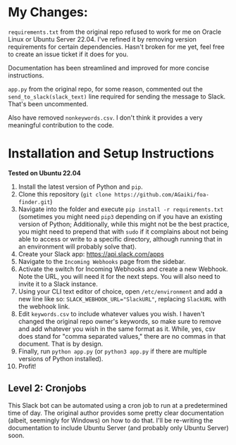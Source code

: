 
# My Changes:
`requirements.txt` from the original repo refused to work for me on Oracle Linux or Ubuntu Server 22.04. I've refined it by removing version requirements for certain dependencies. Hasn't broken for me yet, feel free to create an issue ticket if it does for you. 

Documentation has been streamlined and improved for more concise instructions.

`app.py` from the original repo, for some reason, commented out the `send_to_slack(slack_text)` line required for sending the message to Slack. That's been uncommented.

Also have removed `nonkeywords.csv`. I don't think it provides a very meaningful contribution to the code.
# Installation and Setup Instructions
**Tested on Ubuntu 22.04**
1. Install the latest version of Python and `pip`. 
2. Clone this repository (`git clone https://github.com/AGaiki/foa-finder.git`)
3. Navigate into the folder and execute `pip install -r requirements.txt` (sometimes you might need `pip3` depending on if you have an existing version of Python; Additionally, while this might not be the best practice, you might need to prepend that with `sudo` if it complains about not being able to access or write to a specific directory, although running that in an environment will probably solve that).
4. Create your Slack app: https://api.slack.com/apps
5. Navigate to the `Incoming Webhooks` page from the sidebar.
6. Activate the switch for Incoming Webhooks and create a new Webhook. Note the URL, you will need it for the next steps. You will also need to invite it to a Slack instance.
7. Using your CLI text editor of choice, open `/etc/environment` and add a new line like so: `SLACK_WEBHOOK_URL="SlackURL"`, replacing `SlackURL` with the webhook link.
8. Edit `keywords.csv` to include whatever values you wish. I haven't changed the original repo owner's keywords, so make sure to remove and add whatever you wish in the same format as it. While, yes, csv does stand for "comma separated values," there are no commas in that document. That is by design.
9. Finally, run `python app.py` (or `python3 app.py` if there are multiple versions of Python installed).
10. Profit! 
## Level 2: Cronjobs
This Slack bot can be automated using a cron job to run at a predetermined time of day. The original author provides some pretty clear documentation (albeit, seemingly for Windows) on how to do that. I'll be re-writing the documentation to include Ubuntu Server (and probably only Ubuntu Server) soon.
